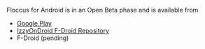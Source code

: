 Floccus for Android is in an Open Beta phase and is available from

  * [Google Play](https://play.google.com/store/apps/details?id=org.handmadeideas.floccus)
  * [IzzyOnDroid F-Droid Repository](https://apt.izzysoft.de/fdroid/)
  * F-Droid (pending)
